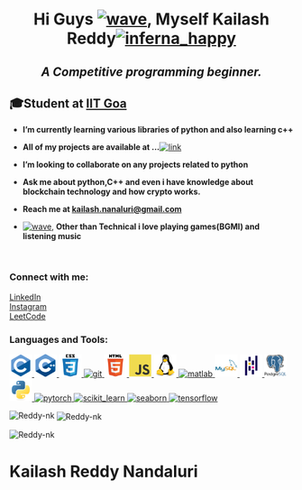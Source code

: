 <h1 align="center">Hi Guys <a href="https://emoji.discord.st/emojis/3d96defc-3ca3-4964-9393-9b72a3a0e549.gif"><img src="https://emoji.discord.st/emojis/3d96defc-3ca3-4964-9393-9b72a3a0e549.gif" width="64px" height="64px" alt="wave"></a>, Myself Kailash Reddy<a href="https://emoji.gg/emoji/9721-inferna-happy"><img src="https://emoji.gg/assets/emoji/9721-inferna-happy.png" width="70px" height="70px" alt="inferna_happy"></a></h1>

<h2 align="center"><I>A Competitive programming beginner.</I></h2>

## 🎓Student at [IIT Goa ](https://iitgoa.ac.in/)


-  **I’m currently learning various libraries of python and also learning c++**

-  **All of my projects are available at ...**<a href="https://github.com/Reddy-nk?tab=repositories"><img src="https://emoji.discord.st/emojis/cb3dc3d2-fd74-4a3b-a9e1-f7ad58497090.gif" width="28px" height="28px" alt="link"></a>


-  **I’m looking to collaborate on any projects related to python**

-  **Ask me about python,C++ and even i have knowledge about blockchain technology and how crypto works.**

-  **Reach me at kailash.nanaluri@gmail.com**

- <a href="https://c.tenor.com/Pgotl6Np9Q4AAAAi/game-controller-activity.gif"><img src="https://c.tenor.com/Pgotl6Np9Q4AAAAi/game-controller-activity.gif" width="64px" height="64px" alt="wave"></a>, **Other than Technical i love playing games(BGMI) and listening music**

<br>

<h3 align="left">Connect with me:</h3>
<p align="left">
<a href="https://www.linkedin.com/in/nandaluri-reddy-8387501bb/">LinkedIn</a><br>
<a href="https://www.instagram.com/chinnu_reddy_0608/">Instagram</a><br>
<a href="https://leetcode.com/reddynk/">LeetCode</a>
</p>

<h3 align="left">Languages and Tools:</h3>
<p align="left"> <a href="https://www.cprogramming.com/" target="_blank" rel="noreferrer"> <img src="https://raw.githubusercontent.com/devicons/devicon/master/icons/c/c-original.svg" alt="c" width="40" height="40"/> </a> <a href="https://www.w3schools.com/cpp/" target="_blank" rel="noreferrer"> <img src="https://raw.githubusercontent.com/devicons/devicon/master/icons/cplusplus/cplusplus-original.svg" alt="cplusplus" width="40" height="40"/> </a> <a href="https://www.w3schools.com/css/" target="_blank" rel="noreferrer"> <img src="https://raw.githubusercontent.com/devicons/devicon/master/icons/css3/css3-original-wordmark.svg" alt="css3" width="40" height="40"/> </a> <a href="https://git-scm.com/" target="_blank" rel="noreferrer"> <img src="https://www.vectorlogo.zone/logos/git-scm/git-scm-icon.svg" alt="git" width="40" height="40"/> </a> <a href="https://www.w3.org/html/" target="_blank" rel="noreferrer"> <img src="https://raw.githubusercontent.com/devicons/devicon/master/icons/html5/html5-original-wordmark.svg" alt="html5" width="40" height="40"/> </a> <a href="https://developer.mozilla.org/en-US/docs/Web/JavaScript" target="_blank" rel="noreferrer"> <img src="https://raw.githubusercontent.com/devicons/devicon/master/icons/javascript/javascript-original.svg" alt="javascript" width="40" height="40"/> </a> <a href="https://www.linux.org/" target="_blank" rel="noreferrer"> <img src="https://raw.githubusercontent.com/devicons/devicon/master/icons/linux/linux-original.svg" alt="linux" width="40" height="40"/> </a> <a href="https://www.mathworks.com/" target="_blank" rel="noreferrer"> <img src="https://upload.wikimedia.org/wikipedia/commons/2/21/Matlab_Logo.png" alt="matlab" width="40" height="40"/> </a> <a href="https://www.mysql.com/" target="_blank" rel="noreferrer"> <img src="https://raw.githubusercontent.com/devicons/devicon/master/icons/mysql/mysql-original-wordmark.svg" alt="mysql" width="40" height="40"/> </a> <a href="https://pandas.pydata.org/" target="_blank" rel="noreferrer"> <img src="https://raw.githubusercontent.com/devicons/devicon/2ae2a900d2f041da66e950e4d48052658d850630/icons/pandas/pandas-original.svg" alt="pandas" width="40" height="40"/> </a> <a href="https://www.postgresql.org" target="_blank" rel="noreferrer"> <img src="https://raw.githubusercontent.com/devicons/devicon/master/icons/postgresql/postgresql-original-wordmark.svg" alt="postgresql" width="40" height="40"/> </a> <a href="https://www.python.org" target="_blank" rel="noreferrer"> <img src="https://raw.githubusercontent.com/devicons/devicon/master/icons/python/python-original.svg" alt="python" width="40" height="40"/> </a> <a href="https://pytorch.org/" target="_blank" rel="noreferrer"> <img src="https://www.vectorlogo.zone/logos/pytorch/pytorch-icon.svg" alt="pytorch" width="40" height="40"/> </a> <a href="https://scikit-learn.org/" target="_blank" rel="noreferrer"> <img src="https://upload.wikimedia.org/wikipedia/commons/0/05/Scikit_learn_logo_small.svg" alt="scikit_learn" width="40" height="40"/> </a> <a href="https://seaborn.pydata.org/" target="_blank" rel="noreferrer"> <img src="https://seaborn.pydata.org/_images/logo-mark-lightbg.svg" alt="seaborn" width="40" height="40"/> </a> <a href="https://www.tensorflow.org" target="_blank" rel="noreferrer"> <img src="https://www.vectorlogo.zone/logos/tensorflow/tensorflow-icon.svg" alt="tensorflow" width="40" height="40"/> </a> </p>
<p><img align="left" src="https://github-readme-stats.vercel.app/api/top-langs?username=Reddy-nk&show_icons=true&locale=en&layout=compact" alt="Reddy-nk" /></p>

<p>&nbsp;<img align="center" src="https://github-readme-stats.vercel.app/api?username=Reddy-nk&show_icons=true&locale=en" alt="Reddy-nk" /></p>

<p><img align="center" src="https://github-readme-streak-stats.herokuapp.com/?user=Reddy-nk&" alt="Reddy-nk" /></p>




# Kailash Reddy Nandaluri
